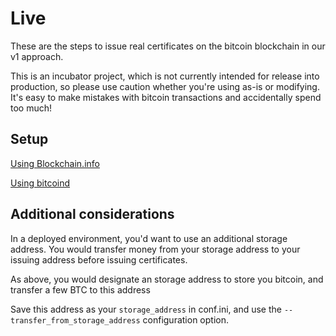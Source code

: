 # Live

These are the steps to issue real certificates on the bitcoin blockchain in our v1 approach.

This is an incubator project, which is not currently intended for release into production, so please use caution whether
you're using as-is or modifying. It's easy to make mistakes with bitcoin transactions and accidentally spend too much!


## Setup

[Using Blockchain.info](blockchain_info.html)

[Using bitcoind](bitcoind.html)


## Additional considerations

In a deployed environment, you'd want to use an additional storage address. You would transfer money from your storage address
to your issuing address before issuing certificates.

As above, you would designate an storage address to store you bitcoin, and transfer a few BTC to this address

Save this address as your `storage_address` in conf.ini, and use the `--transfer_from_storage_address` configuration option.
